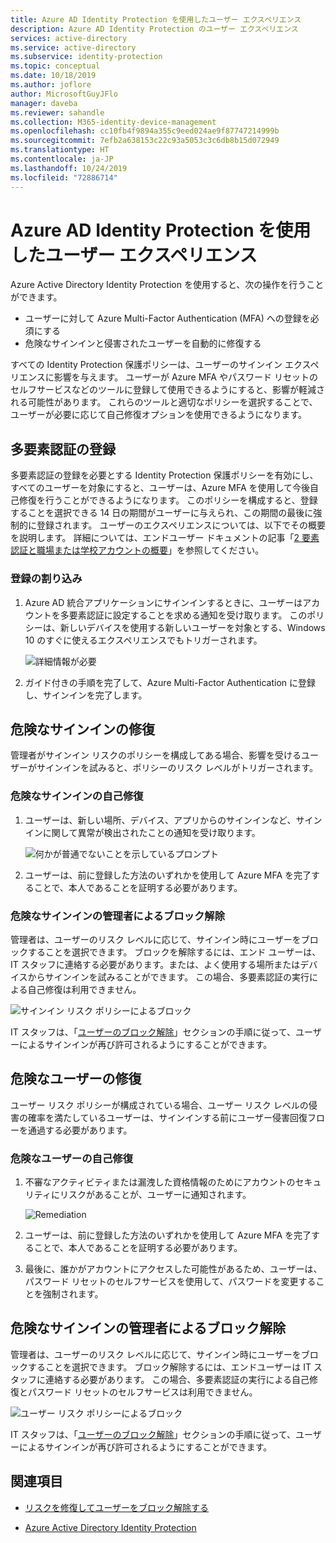 ```yaml
---
title: Azure AD Identity Protection を使用したユーザー エクスペリエンス
description: Azure AD Identity Protection のユーザー エクスペリエンス
services: active-directory
ms.service: active-directory
ms.subservice: identity-protection
ms.topic: conceptual
ms.date: 10/18/2019
ms.author: joflore
author: MicrosoftGuyJFlo
manager: daveba
ms.reviewer: sahandle
ms.collection: M365-identity-device-management
ms.openlocfilehash: cc10fb4f9894a355c9eed024ae9f87747214999b
ms.sourcegitcommit: 7efb2a638153c22c93a5053c3c6db8b15d072949
ms.translationtype: HT
ms.contentlocale: ja-JP
ms.lasthandoff: 10/24/2019
ms.locfileid: "72886714"
---
```

# <a name="user-experiences-with-azure-ad-identity-protection"></a>Azure AD Identity Protection を使用したユーザー エクスペリエンス

Azure Active Directory Identity Protection を使用すると、次の操作を行うことができます。

* ユーザーに対して Azure Multi-Factor Authentication (MFA) への登録を必須にする
* 危険なサインインと侵害されたユーザーを自動的に修復する

すべての Identity Protection 保護ポリシーは、ユーザーのサインイン エクスペリエンスに影響を与えます。 ユーザーが Azure MFA やパスワード リセットのセルフサービスなどのツールに登録して使用できるようにすると、影響が軽減される可能性があります。 これらのツールと適切なポリシーを選択することで、ユーザーが必要に応じて自己修復オプションを使用できるようになります。

## <a name="multi-factor-authentication-registration"></a>多要素認証の登録

多要素認証の登録を必要とする Identity Protection 保護ポリシーを有効にし、すべてのユーザーを対象にすると、ユーザーは、Azure MFA を使用して今後自己修復を行うことができるようになります。 このポリシーを構成すると、登録することを選択できる 14 日の期間がユーザーに与えられ、この期間の最後に強制的に登録されます。 ユーザーのエクスペリエンスについては、以下でその概要を説明します。 詳細については、エンドユーザー ドキュメントの記事「[2 要素認証と職場または学校アカウントの概要](../user-help/user-help-two-step-verification-overview.md)」を参照してください。

### <a name="registration-interrupt"></a>登録の割り込み

1. Azure AD 統合アプリケーションにサインインするときに、ユーザーはアカウントを多要素認証に設定することを求める通知を受け取ります。 このポリシーは、新しいデバイスを使用する新しいユーザーを対象とする、Windows 10 のすぐに使えるエクスペリエンスでもトリガーされます。
   
    ![詳細情報が必要](./media/concept-identity-protection-user-experience/identity-protection-experience-more-info-mfa.png)

1. ガイド付きの手順を完了して、Azure Multi-Factor Authentication に登録し、サインインを完了します。

## <a name="risky-sign-in-remediation"></a>危険なサインインの修復

管理者がサインイン リスクのポリシーを構成してある場合、影響を受けるユーザーがサインインを試みると、ポリシーのリスク レベルがトリガーされます。 

### <a name="risky-sign-in-self-remediation"></a>危険なサインインの自己修復

1. ユーザーは、新しい場所、デバイス、アプリからのサインインなど、サインインに関して異常が検出されたことの通知を受け取ります。
   
    ![何かが普通でないことを示しているプロンプト](./media/concept-identity-protection-user-experience/120.png)

1. ユーザーは、前に登録した方法のいずれかを使用して Azure MFA を完了することで、本人であることを証明する必要があります。 

### <a name="risky-sign-in-administrator-unblock"></a>危険なサインインの管理者によるブロック解除

管理者は、ユーザーのリスク レベルに応じて、サインイン時にユーザーをブロックすることを選択できます。 ブロックを解除するには、エンド ユーザーは、IT スタッフに連絡する必要があります。または、よく使用する場所またはデバイスからサインインを試みることができます。 この場合、多要素認証の実行による自己修復は利用できません。

![サインイン リスク ポリシーによるブロック](./media/concept-identity-protection-user-experience/200.png)

IT スタッフは、「[ユーザーのブロック解除](howto-identity-protection-remediate-unblock.md#unblocking-based-on-sign-in-risk)」セクションの手順に従って、ユーザーによるサインインが再び許可されるようにすることができます。

## <a name="risky-user-remediation"></a>危険なユーザーの修復

ユーザー リスク ポリシーが構成されている場合、ユーザー リスク レベルの侵害の確率を満たしているユーザーは、サインインする前にユーザー侵害回復フローを通過する必要があります。 

### <a name="risky-user-self-remediation"></a>危険なユーザーの自己修復

1. 不審なアクティビティまたは漏洩した資格情報のためにアカウントのセキュリティにリスクがあることが、ユーザーに通知されます。
   
    ![Remediation](./media/concept-identity-protection-user-experience/101.png)

1. ユーザーは、前に登録した方法のいずれかを使用して Azure MFA を完了することで、本人であることを証明する必要があります。 
1. 最後に、誰かがアカウントにアクセスした可能性があるため、ユーザーは、パスワード リセットのセルフサービスを使用して、パスワードを変更することを強制されます。

## <a name="risky-sign-in-administrator-unblock"></a>危険なサインインの管理者によるブロック解除

管理者は、ユーザーのリスク レベルに応じて、サインイン時にユーザーをブロックすることを選択できます。 ブロック解除するには、エンドユーザーは IT スタッフに連絡する必要があります。 この場合、多要素認証の実行による自己修復とパスワード リセットのセルフサービスは利用できません。

![ユーザー リスク ポリシーによるブロック](./media/concept-identity-protection-user-experience/104.png)

IT スタッフは、「[ユーザーのブロック解除](howto-identity-protection-remediate-unblock.md#unblocking-based-on-user-risk)」セクションの手順に従って、ユーザーによるサインインが再び許可されるようにすることができます。

## <a name="see-also"></a>関連項目

- [リスクを修復してユーザーをブロック解除する](howto-identity-protection-remediate-unblock.md)

- [Azure Active Directory Identity Protection](../active-directory-identityprotection.md) 
